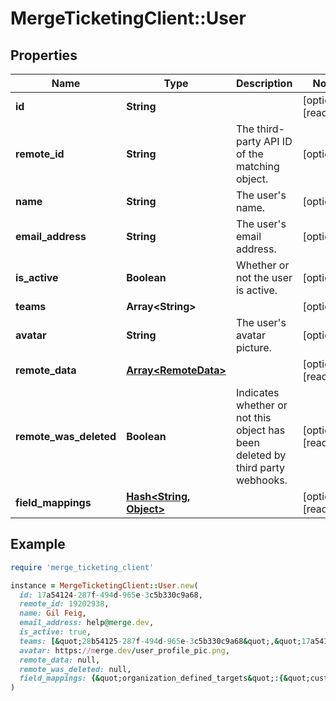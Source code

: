 # MergeTicketingClient::User

## Properties

| Name                   | Type                                         | Description                                                                    | Notes                |
| ---------------------- | -------------------------------------------- | ------------------------------------------------------------------------------ | -------------------- |
| **id**                 | **String**                                   |                                                                                | [optional][readonly] |
| **remote_id**          | **String**                                   | The third-party API ID of the matching object.                                 | [optional]           |
| **name**               | **String**                                   | The user&#39;s name.                                                           | [optional]           |
| **email_address**      | **String**                                   | The user&#39;s email address.                                                  | [optional]           |
| **is_active**          | **Boolean**                                  | Whether or not the user is active.                                             | [optional]           |
| **teams**              | **Array&lt;String&gt;**                      |                                                                                | [optional]           |
| **avatar**             | **String**                                   | The user&#39;s avatar picture.                                                 | [optional]           |
| **remote_data**        | [**Array&lt;RemoteData&gt;**](RemoteData.md) |                                                                                | [optional][readonly] |
| **remote_was_deleted** | **Boolean**                                  | Indicates whether or not this object has been deleted by third party webhooks. | [optional][readonly] |
| **field_mappings**     | [**Hash&lt;String, Object&gt;**](Object.md)  |                                                                                | [optional][readonly] |

## Example

```ruby
require 'merge_ticketing_client'

instance = MergeTicketingClient::User.new(
  id: 17a54124-287f-494d-965e-3c5b330c9a68,
  remote_id: 19202938,
  name: Gil Feig,
  email_address: help@merge.dev,
  is_active: true,
  teams: [&quot;28b54125-287f-494d-965e-3c5b330c9a68&quot;,&quot;17a54124-287f-494d-965e-3c5b330c9a68&quot;],
  avatar: https://merge.dev/user_profile_pic.png,
  remote_data: null,
  remote_was_deleted: null,
  field_mappings: {&quot;organization_defined_targets&quot;:{&quot;custom_key&quot;:&quot;custom_value&quot;},&quot;linked_account_defined_targets&quot;:{&quot;custom_key&quot;:&quot;custom_value&quot;}}
)
```
